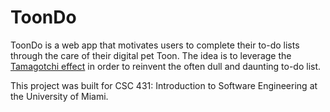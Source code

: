 # ToonDo
ToonDo is a web app that motivates users to complete their to-do lists through the care of their digital pet Toon. The idea is to leverage the [Tamagotchi effect](https://en.wikipedia.org/wiki/Tamagotchi_effect) in order to reinvent the often dull and daunting to-do list.

This project was built for CSC 431: Introduction to Software Engineering at the University of Miami.
